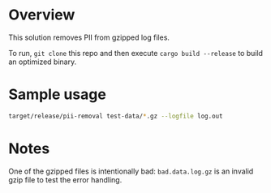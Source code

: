 # Overview
This solution removes PII from gzipped log files.

To run, `git clone` this repo and then execute `cargo build --release` to build an optimized binary.

# Sample usage
```bash
target/release/pii-removal test-data/*.gz --logfile log.out
```

# Notes
One of the gzipped files is intentionally bad: `bad.data.log.gz` is an invalid gzip file to test the error handling.
